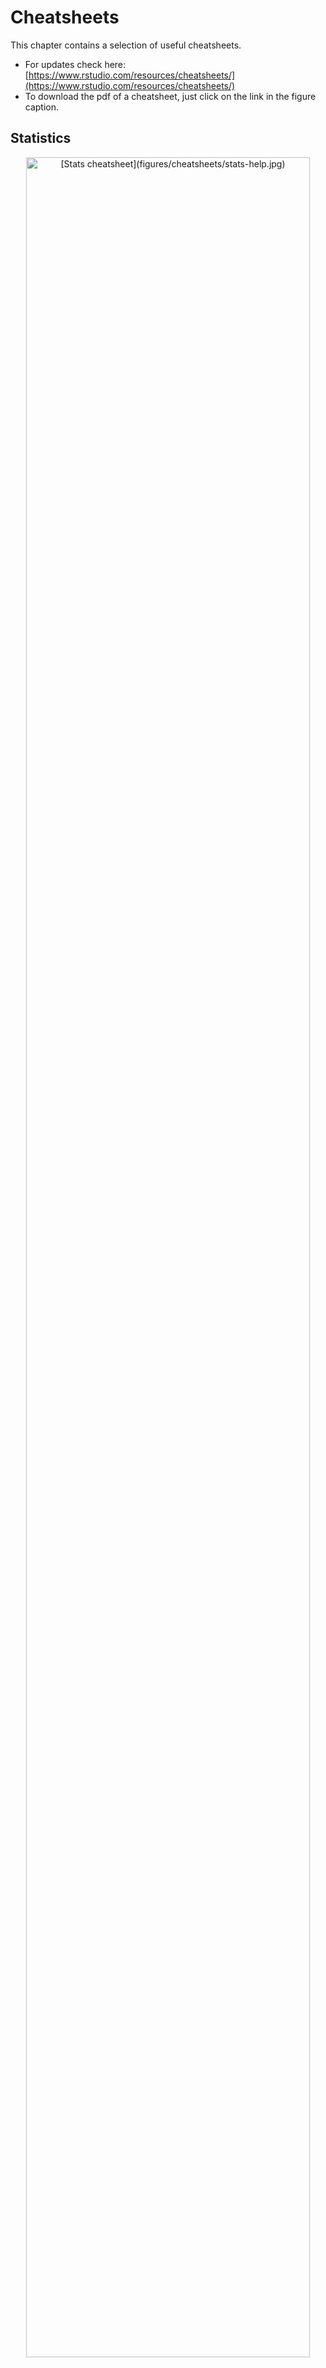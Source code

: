 # Cheatsheets

This chapter contains a selection of useful cheatsheets. 

- For updates check here: [https://www.rstudio.com/resources/cheatsheets/](https://www.rstudio.com/resources/cheatsheets/)
- To download the pdf of a cheatsheet, just click on the link in the figure caption.




## Statistics 

<div class="figure" style="text-align: center">
<img src="figures/cheatsheets/stats-help.jpg" alt="[Stats cheatsheet](figures/cheatsheets/stats-help.jpg)" width="95%" />
<p class="caption">(\#fig:cheatsheets-02)[Stats cheatsheet](figures/cheatsheets/stats-help.jpg)</p>
</div>

## R 

<div class="figure" style="text-align: center">
<img src="figures/cheatsheets/data-wrangling.png" alt="[Data wrangling in the tidyverse](figures/cheatsheets/data-wrangling.pdf)" width="95%" />
<p class="caption">(\#fig:cheatsheets-03)[Data wrangling in the tidyverse](figures/cheatsheets/data-wrangling.pdf)</p>
</div>


<div class="figure" style="text-align: center">
<img src="figures/cheatsheets/advancedr.png" alt="[advancedr](figures/cheatsheets/advancedr.pdf)" width="95%" />
<p class="caption">(\#fig:cheatsheets-04)[advancedr](figures/cheatsheets/advancedr.pdf)</p>
</div>

<div class="figure" style="text-align: center">
<img src="figures/cheatsheets/base-r.png" alt="[base-r](figures/cheatsheets/base-r.pdf)" width="95%" />
<p class="caption">(\#fig:cheatsheets-05)[base-r](figures/cheatsheets/base-r.pdf)</p>
</div>

<div class="figure" style="text-align: center">
<img src="figures/cheatsheets/data-import.png" alt="[data-import](figures/cheatsheets/data-import.pdf)" width="95%" />
<p class="caption">(\#fig:cheatsheets-06)[data-import](figures/cheatsheets/data-import.pdf)</p>
</div>

<div class="figure" style="text-align: center">
<img src="figures/cheatsheets/data-transformation.png" alt="[data-transformation](figures/cheatsheets/data-transformation.pdf)" width="95%" />
<p class="caption">(\#fig:cheatsheets-07)[data-transformation](figures/cheatsheets/data-transformation.pdf)</p>
</div>

<div class="figure" style="text-align: center">
<img src="figures/cheatsheets/data-visualization.png" alt="[data-visualization](figures/cheatsheets/data-visualization.pdf)" width="95%" />
<p class="caption">(\#fig:cheatsheets-08)[data-visualization](figures/cheatsheets/data-visualization.pdf)</p>
</div>

<div class="figure" style="text-align: center">
<img src="figures/cheatsheets/how-big-is-your-graph.png" alt="[how-big-is-your-graph](figures/cheatsheets/how-big-is-your-graph.pdf)" width="95%" />
<p class="caption">(\#fig:cheatsheets-09)[how-big-is-your-graph](figures/cheatsheets/how-big-is-your-graph.pdf)</p>
</div>

<div class="figure" style="text-align: center">
<img src="figures/cheatsheets/latexsheet.png" alt="[latexsheet](figures/cheatsheets/latexsheet.pdf)" width="95%" />
<p class="caption">(\#fig:cheatsheets-10)[latexsheet](figures/cheatsheets/latexsheet.pdf)</p>
</div>

<div class="figure" style="text-align: center">
<img src="figures/cheatsheets/leaflet.png" alt="[leaflet](figures/cheatsheets/leaflet.pdf)" width="95%" />
<p class="caption">(\#fig:cheatsheets-11)[leaflet](figures/cheatsheets/leaflet.pdf)</p>
</div>

<div class="figure" style="text-align: center">
<img src="figures/cheatsheets/lubridate.png" alt="[lubridate](figures/cheatsheets/lubridate.pdf)" width="95%" />
<p class="caption">(\#fig:cheatsheets-12)[lubridate](figures/cheatsheets/lubridate.pdf)</p>
</div>

<div class="figure" style="text-align: center">
<img src="figures/cheatsheets/mosaic.png" alt="[mosaic](figures/cheatsheets/mosaic.pdf)" width="95%" />
<p class="caption">(\#fig:cheatsheets-13)[mosaic](figures/cheatsheets/mosaic.pdf)</p>
</div>

<div class="figure" style="text-align: center">
<img src="figures/cheatsheets/purrr.png" alt="[purrr](figures/cheatsheets/purrr.pdf)" width="95%" />
<p class="caption">(\#fig:cheatsheets-14)[purrr](figures/cheatsheets/purrr.pdf)</p>
</div>

<div class="figure" style="text-align: center">
<img src="figures/cheatsheets/regexcheatsheet.png" alt="[regexcheatsheet](figures/cheatsheets/regexcheatsheet.pdf)" width="95%" />
<p class="caption">(\#fig:cheatsheets-15)[regexcheatsheet](figures/cheatsheets/regexcheatsheet.pdf)</p>
</div>

<div class="figure" style="text-align: center">
<img src="figures/cheatsheets/rmarkdown-reference.png" alt="[rmarkdown-reference](figures/cheatsheets/rmarkdown-reference.pdf)" width="95%" />
<p class="caption">(\#fig:cheatsheets-16)[rmarkdown-reference](figures/cheatsheets/rmarkdown-reference.pdf)</p>
</div>

<div class="figure" style="text-align: center">
<img src="figures/cheatsheets/rmarkdown.png" alt="[rmarkdown](figures/cheatsheets/rmarkdown.pdf)" width="95%" />
<p class="caption">(\#fig:cheatsheets-17)[rmarkdown](figures/cheatsheets/rmarkdown.pdf)</p>
</div>

<div class="figure" style="text-align: center">
<img src="figures/cheatsheets/rstudio-ide.png" alt="[rstudio-ide](figures/cheatsheets/rstudio-ide.pdf)" width="95%" />
<p class="caption">(\#fig:cheatsheets-18)[rstudio-ide](figures/cheatsheets/rstudio-ide.pdf)</p>
</div>

<div class="figure" style="text-align: center">
<img src="figures/cheatsheets/shiny.png" alt="[shiny](figures/cheatsheets/shiny.pdf)" width="95%" />
<p class="caption">(\#fig:cheatsheets-19)[shiny](figures/cheatsheets/shiny.pdf)</p>
</div>

<div class="figure" style="text-align: center">
<img src="figures/cheatsheets/strings.png" alt="[strings](figures/cheatsheets/strings.pdf)" width="95%" />
<p class="caption">(\#fig:cheatsheets-20)[strings](figures/cheatsheets/strings.pdf)</p>
</div>

<div class="figure" style="text-align: center">
<img src="figures/cheatsheets/syntax.png" alt="[syntax](figures/cheatsheets/syntax.pdf)" width="95%" />
<p class="caption">(\#fig:cheatsheets-21)[syntax](figures/cheatsheets/syntax.pdf)</p>
</div>

<div class="figure" style="text-align: center">
<img src="figures/cheatsheets/tidyeval.png" alt="[tidyeval](figures/cheatsheets/tidyeval.pdf)" width="95%" />
<p class="caption">(\#fig:cheatsheets-22)[tidyeval](figures/cheatsheets/tidyeval.pdf)</p>
</div>

<div class="figure" style="text-align: center">
<img src="figures/cheatsheets/visualization-principles.png" alt="[visualization principles](figures/cheatsheets/visualization-principles.pdf)" width="95%" />
<p class="caption">(\#fig:cheatsheets-23)[visualization principles](figures/cheatsheets/visualization-principles.pdf)</p>
</div>


